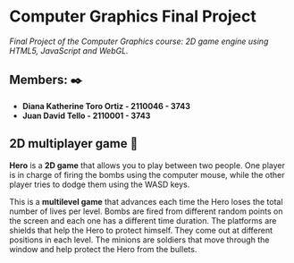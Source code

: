 # Computer Graphics Final Project
_Final Project of the Computer Graphics course: 2D game engine using HTML5, JavaScript and WebGL._

## Members:  ✒️
* **Diana Katherine Toro Ortiz - 2110046 - 3743**
* **Juan David Tello - 2110001 - 3743**

## 2D multiplayer game 🚀

**Hero** is a **2D game** that allows you to play between two people. One player is in charge of firing the bombs using the computer mouse, while the other player tries to dodge them using the WASD keys.

This is a **multilevel game** that advances each time the Hero loses the total number of lives per level. Bombs are fired from different random points on the screen and each one has a different time duration. The platforms are shields that help the Hero to protect himself. They come out at different positions in each level. The minions are soldiers that move through the window and help protect the Hero from the bullets.
